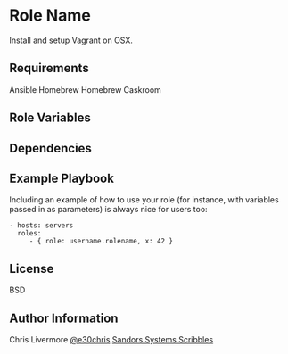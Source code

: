 Role Name
=========

Install and setup Vagrant on OSX.

Requirements
------------

Ansible
Homebrew
Homebrew Caskroom

Role Variables
--------------



Dependencies
------------



Example Playbook
----------------

Including an example of how to use your role (for instance, with variables passed in as parameters) is always nice for users too:

    - hosts: servers
      roles:
         - { role: username.rolename, x: 42 }

License
-------

BSD

Author Information
------------------
Chris Livermore
[@e30chris](https://twitter.com/e30chris)
[Sandors Systems Scribbles](http://sandorsscribbl.es)
